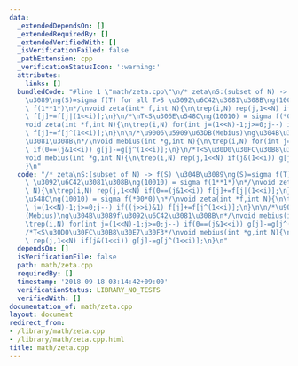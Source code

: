 ```yaml
---
data:
  _extendedDependsOn: []
  _extendedRequiredBy: []
  _extendedVerifiedWith: []
  _isVerificationFailed: false
  _pathExtension: cpp
  _verificationStatusIcon: ':warning:'
  attributes:
    links: []
  bundledCode: "#line 1 \"math/zeta.cpp\"\n/* zeta\nS:(subset of N) -> f(S) \u304B\
    \u3089\ng(S)=sigma f(T) for all T>S \u3092\u6C42\u3081\u308B\ng(10010) = sigma\
    \ f(1**1*)\n*/\nvoid zeta(int* f,int N){\n\trep(i,N) rep(j,1<<N) if(0==(j&1<<i))\
    \ f[j]+=f[j|(1<<i)];\n}\n/*\nT<S\u306E\u548C\ng(10010) = sigma f(*00*0)\n*/\n\
    void zeta(int *f,int N){\n\trep(i,N) for(int j=(1<<N)-1;j>=0;j--) if((j>>i)&1)\
    \ f[j]+=f[j^(1<<i)];\n}\n\n/*\u9006\u5909\u63DB(Mebius)\ng\u304B\u3089f\u3092\u6C42\
    \u3081\u308B\n*/\nvoid mebius(int *g,int N){\n\trep(i,N) for(int j=(1<<N)-1;j>=0;j--)\
    \ if(0==(j&1<<i)) g[j]-=g[j^(1<<i)];\n}\n/*T<S\u30D0\u30FC\u30B8\u30E7\u30F3*/\n\
    void mebius(int *g,int N){\n\trep(i,N) rep(j,1<<N) if(j&(1<<i)) g[j]-=g[j^(1<<i)];\n\
    }\n"
  code: "/* zeta\nS:(subset of N) -> f(S) \u304B\u3089\ng(S)=sigma f(T) for all T>S\
    \ \u3092\u6C42\u3081\u308B\ng(10010) = sigma f(1**1*)\n*/\nvoid zeta(int* f,int\
    \ N){\n\trep(i,N) rep(j,1<<N) if(0==(j&1<<i)) f[j]+=f[j|(1<<i)];\n}\n/*\nT<S\u306E\
    \u548C\ng(10010) = sigma f(*00*0)\n*/\nvoid zeta(int *f,int N){\n\trep(i,N) for(int\
    \ j=(1<<N)-1;j>=0;j--) if((j>>i)&1) f[j]+=f[j^(1<<i)];\n}\n\n/*\u9006\u5909\u63DB\
    (Mebius)\ng\u304B\u3089f\u3092\u6C42\u3081\u308B\n*/\nvoid mebius(int *g,int N){\n\
    \trep(i,N) for(int j=(1<<N)-1;j>=0;j--) if(0==(j&1<<i)) g[j]-=g[j^(1<<i)];\n}\n\
    /*T<S\u30D0\u30FC\u30B8\u30E7\u30F3*/\nvoid mebius(int *g,int N){\n\trep(i,N)\
    \ rep(j,1<<N) if(j&(1<<i)) g[j]-=g[j^(1<<i)];\n}\n"
  dependsOn: []
  isVerificationFile: false
  path: math/zeta.cpp
  requiredBy: []
  timestamp: '2018-09-18 03:14:42+09:00'
  verificationStatus: LIBRARY_NO_TESTS
  verifiedWith: []
documentation_of: math/zeta.cpp
layout: document
redirect_from:
- /library/math/zeta.cpp
- /library/math/zeta.cpp.html
title: math/zeta.cpp
---
```

